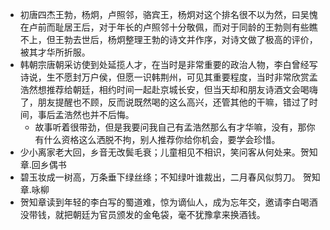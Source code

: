 - 初唐四杰王勃，杨炯，卢照邻，骆宾王，杨炯对这个排名很不以为然，曰吴愧在卢前而耻居王后，对于年长的卢照邻十分敬佩，而对于同龄的王勃则有些瞧不上，但王勃去世后，杨炯整理王勃的诗文并作序，对诗文做了极高的评价，被其才华所折服。
- 韩朝宗唐朝采访使到处延揽人才，在当时是非常重要的政治人物，李白曾经写诗说，生不愿封万户侯，但愿一识韩荆州，可见其重要程度，当时非常欣赏孟浩然想推荐给朝廷，相约时间一起赴京城长安，但当天却和朋友诗酒文会喝嗨了，朋友提醒也不顾，反而说既然喝的这么高兴，还管其他的干嘛，错过了时间，事后孟浩然也并不后悔。
  - 故事听着很带劲，但是我要问我自己有孟浩然那么有才华嘛，没有，那你有什么资格这么洒脱不拘，别人推荐你给你机会，要学会珍惜。
- 少小离家老大回，乡音无改鬓毛衰；儿童相见不相识，笑问客从何处来。贺知章.回乡偶书
- 碧玉妆成一树高，万条垂下绿丝绦；不知绿叶谁裁出，二月春风似剪刀。 贺知章.咏柳
 - 贺知章读到年轻的李白写的蜀道难，惊为谪仙人，成为忘年交，邀请李白喝酒没带钱，就把朝廷为官员颁发的金龟袋，毫不犹豫拿来换酒钱。